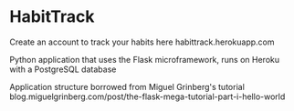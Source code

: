 # HabitTrack

Create an account to track your habits here
habittrack.herokuapp.com

Python application that uses the Flask microframework,
runs on Heroku with a PostgreSQL database

Application structure borrowed from Miguel Grinberg's tutorial
blog.miguelgrinberg.com/post/the-flask-mega-tutorial-part-i-hello-world
